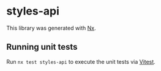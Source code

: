 # styles-api

This library was generated with [Nx](https://nx.dev).

## Running unit tests

Run `nx test styles-api` to execute the unit tests via [Vitest](https://vitest.dev/).
